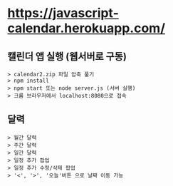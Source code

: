 # https://javascript-calendar.herokuapp.com/

## 캘린더 앱 실행 (웹서버로 구동)
```
> calendar2.zip 파일 압축 풀기
> npm install
> npm start 또는 node server.js (서버 실행)
> 크롬 브라우저에서 localhost:8080으로 접속
```

## 달력
```
> 월간 달력
> 주간 달력
> 일간 달력
> 일정 추가 팝업
> 일정 추가 수정/삭제 팝업
> '<', '>', '오늘'버튼 으로 날짜 이동 가능
```

